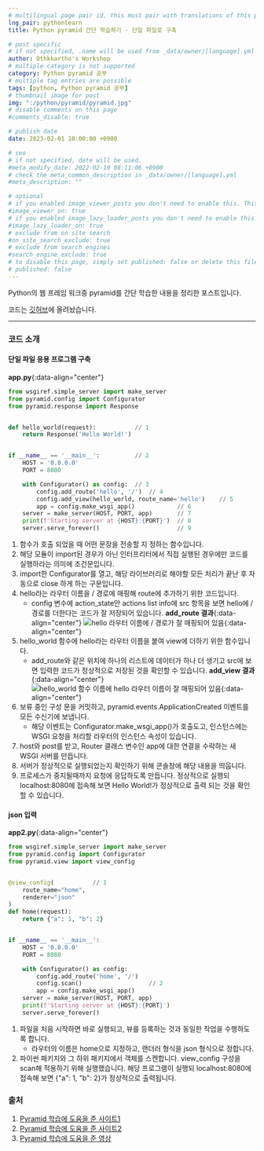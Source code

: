 ```yaml
---
# multilingual page pair id, this must pair with translations of this page. (This name must be unique)
lng_pair: pythonlearn
title: Python pyramid 간단 학습하기 - 단일 파일로 구축

# post specific
# if not specified, .name will be used from _data/owner/[language].yml
author: Othkkartho's Workshop
# multiple category is not supported
category: Python pyramid 공부
# multiple tag entries are possible
tags: [python, Python pyramid 공부]
# thumbnail image for post
img: ":/python/pyramid/pyramid.jpg"
# disable comments on this page
#comments_disable: true

# publish date
date: 2023-02-01 10:00:00 +0900

# seo
# if not specified, date will be used.
#meta_modify_date: 2022-02-10 08:11:06 +0900
# check the meta_common_description in _data/owner/[language].yml
#meta_description: ""

# optional
# if you enabled image_viewer_posts you don't need to enable this. This is only if image_viewer_posts = false
#image_viewer_on: true
# if you enabled image_lazy_loader_posts you don't need to enable this. This is only if image_lazy_loader_posts = false
#image_lazy_loader_on: true
# exclude from on site search
#on_site_search_exclude: true
# exclude from search engines
#search_engine_exclude: true
# to disable this page, simply set published: false or delete this file
# published: false
---
```


<!-- outline-start -->

Python의 웹 프레임 워크중 pyramid를 간단 학습한 내용을 정리한 포스트입니다.

<!-- outline-end -->

코드는 [깃허브](https://github.com/Othkkartho/pyramidProject)에 올려놨습니다.

--------------------------------------------------------

### 코드 소개
#### 단일 파일 응용 프로그램 구축
**app.py**{:data-align="center"}
~~~python
from wsgiref.simple_server import make_server
from pyramid.config import Configurator
from pyramid.response import Response


def hello_world(request):           // 1
    return Response('Hello World!')


if __name__ == '__main__':          // 2
    HOST = '0.0.0.0'
    PORT = 8080

    with Configurator() as config:  // 3
        config.add_route('hello', '/')  // 4
        config.add_view(hello_world, route_name='hello')    // 5
        app = config.make_wsgi_app()            // 6
    server = make_server(HOST, PORT, app)       // 7
    print(f'Starting server at {HOST}:{PORT}')  // 8
    server.serve_forever()                      // 9
~~~
1. 함수가 호출 되었을 때 어떤 문장을 전송할 지 정하는 함수입니다.
2. 해당 모듈이 import된 경우가 아닌 인터프리터에서 직접 실행된 경우에만 코드를 실행하라는 의미에 조건문입니다.
3. import한 Configurator를 열고, 해당 라이브러리로 해야할 모든 처리가 끝난 후 자동으로 close 하게 하는 구문입니다.
4. hello라는 라우터 이름을 / 경로에 매핑해 route에 추가하기 위한 코드입니다.
    - config 변수에 action_state안 actions list info에 src 항목을 보면 hello에 / 경로를 더한다는 코드가 잘 저장되어 있습니다.
**add_route 결과**{:data-align="center"}
![hello 라우터 이름에 / 경로가 잘 매핑되어 있음](:/python/pyramid/2/add_route.jpg){:data-align="center"}
5. hello_world 함수에 hello라는 라우터 이름을 붙여 view에 더하기 위한 함수입니다.
    - add_route와 같은 위치에 하나의 리스트에 데이터가 하나 더 생기고 src에 보면 입력한 코드가 정상적으로 저장된 것을 확인할 수 있습니다.
**add_view 결과**{:data-align="center"}
![hello_world 함수 이름에 hello 라우터 이름이 잘 매핑되어 있음](:/python/pyramid/2/add_view.jpg){:data-align="center"}
6. 보류 중인 구성 문을 커밋하고, pyramid.events.ApplicationCreated 이벤트를 모든 수신기에 보냅니다.
    - 해당 이벤트는 Configurator.make_wsgi_app()가 호출도고, 인스턴스에는 WSGI 요청을 처리할 라우터의 인스턴스 속성이 있습니다.
7. host와 post를 받고, Router 클래스 변수인 app에 대한 연결을 수락하는 새 WSGI 서버를 만듭니다.
8. 서버가 정상적으로 실행되었는지 확인하기 위해 콘솔창에 해당 내용을 띄웁니다.
9. 프로세스가 중지될때까지 요청에 응답하도록 만듭니다.
정상적으로 실행되 localhost:8080에 접속해 보면 Hello World!가 정상적으로 출력 되는 것을 확인할 수 있습니다.

#### json 입력
**app2.py**{:data-align="center"}
~~~python
from wsgiref.simple_server import make_server
from pyramid.config import Configurator
from pyramid.view import view_config


@view_config(           // 1
    route_name="home",
    renderer="json"
)
def home(request):
    return {"a": 1, "b": 2}


if __name__ == '__main__':
    HOST = '0.0.0.0'
    PORT = 8080

    with Configurator() as config:
        config.add_route('home', '/')
        config.scan()                   // 2
        app = config.make_wsgi_app()
    server = make_server(HOST, PORT, app)
    print(f'Starting server at {HOST}:{PORT}')
    server.serve_forever()
~~~
1. 파일을 처음 시작하면 바로 실행되고, 뷰를 등록하는 것과 동일한 작업을 수행하도록 합니다.
    - 라우터의 이름은 home으로 지정하고, 랜더러 형식을 json 형식으로 정합니다.
2. 파이썬 패키지와 그 하위 패키지에서 객체를 스켄합니다. view_config 구성을 scan해 적용하기 위해 실행했습니다.
해당 프로그램이 실행되 localhost:8080에 접속해 보면 {"a": 1, "b": 2}가 정상적으로 출력됩니다.

### 출처
1. [Pyramid 학습에 도움을 준 사이트1](https://trypyramid.com/)
2. [Pyramid 학습에 도움을 준 사이트2](https://docs.pylonsproject.org/projects/pyramid/en/2.0-branch/index.html)
3. [Pyramid 학습에 도움을 준 영상](https://www.google.com/url?sa=t&rct=j&q=&esrc=s&source=video&cd=&cad=rja&uact=8&ved=2ahUKEwjs5J6e6_D8AhXmf94KHRV0DWIQtwJ6BAgHEAI&url=https%3A%2F%2Fwww.youtube.com%2Fwatch%3Fv%3DwgMj6ZsCiBk&usg=AOvVaw1olAQEo61o8mH969UZQUI6)